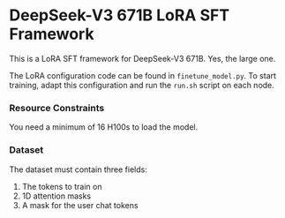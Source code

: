 # DeepSeek-V3 671B LoRA SFT Framework 

This is a LoRA SFT framework for DeepSeek-V3 671B. Yes, the large one.

The LoRA configuration code can be found in `finetune_model.py`. To start training, adapt this configuration and run the `run.sh` script on each node.

### Resource Constraints
You need a minimum of 16 H100s to load the model.

### Dataset
The dataset must contain three fields:

1. The tokens to train on 
2. 1D attention masks
3. A mask for the user chat tokens